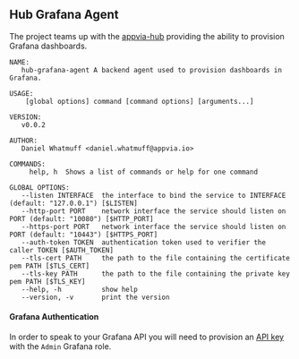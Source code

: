 ## **Hub Grafana Agent**

The project teams up with the [appvia-hub](https://github.com/appvia/appvia-hub) providing the ability to provision Grafana dashboards.

```
NAME:
   hub-grafana-agent A backend agent used to provision dashboards in Grafana.

USAGE:
    [global options] command [command options] [arguments...]

VERSION:
   v0.0.2

AUTHOR:
   Daniel Whatmuff <daniel.whatmuff@appvia.io>

COMMANDS:
     help, h  Shows a list of commands or help for one command

GLOBAL OPTIONS:
   --listen INTERFACE  the interface to bind the service to INTERFACE (default: "127.0.0.1") [$LISTEN]
   --http-port PORT    network interface the service should listen on PORT (default: "10080") [$HTTP_PORT]
   --https-port PORT   network interface the service should listen on PORT (default: "10443") [$HTTPS_PORT]
   --auth-token TOKEN  authentication token used to verifier the caller TOKEN [$AUTH_TOKEN]
   --tls-cert PATH     the path to the file containing the certificate pem PATH [$TLS_CERT]
   --tls-key PATH      the path to the file containing the private key pem PATH [$TLS_KEY]
   --help, -h          show help
   --version, -v       print the version
```

#### **Grafana Authentication**

In order to speak to your Grafana API you will need to provision an [API key](https://grafana.com/docs/tutorials/api_org_token_howto/) with the `Admin` Grafana role.

